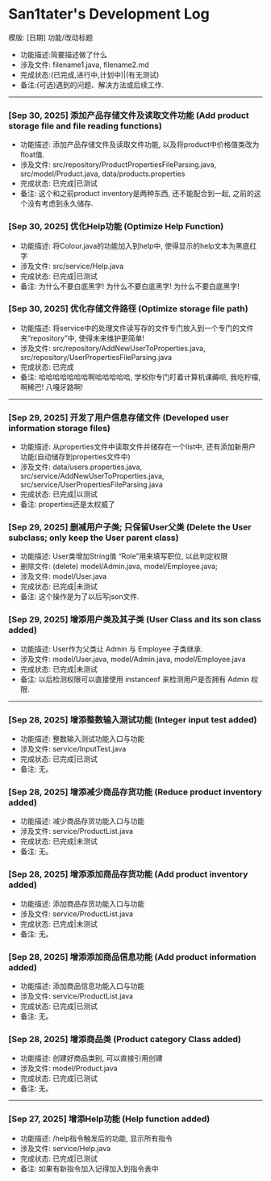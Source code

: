 # San1tater's Development Log

模版:
  [日期] 功能/改动标题
* 功能描述:简要描述做了什么
* 涉及文件: filename1.java, filename2.md
* 完成状态:(已完成,进行中,计划中)|(有无测试)
* 备注:(可选)遇到的问题、解决方法或后续工作.

---
### [Sep 30, 2025] 添加产品存储文件及读取文件功能 (Add product storage file and file reading functions)
* 功能描述: 添加产品存储文件及读取文件功能, 以及将product中价格值类改为float值.
* 涉及文件: src/repository/ProductPropertiesFileParsing.java, src/model/Product.java, data/products.properties
* 完成状态: 已完成|已测试
* 备注: 这个和之前product inventory是两种东西, 还不能配合到一起, 之前的这个没有考虑到永久储存.
### [Sep 30, 2025] 优化Help功能 (Optimize Help Function)
* 功能描述: 将Colour.java的功能加入到help中, 使得显示的help文本为黑底红字
* 涉及文件: src/service/Help.java
* 完成状态: 已完成|已测试
* 备注: 为什么不要白底黑字! 为什么不要白底黑字! 为什么不要白底黑字!
### [Sep 30, 2025] 优化存储文件路径 (Optimize storage file path)
* 功能描述: 将service中的处理文件读写存的文件专门放入到一个专门的文件夹“repository”中, 使得未来维护更简单!
* 涉及文件: src/repository/AddNewUserToProperties.java, src/repository/UserPropertiesFileParsing.java
* 完成状态: 已完成
* 备注: 哈哈哈哈哈哈哈啊哈哈哈哈哈, 学校你专门盯着计算机课薅呗, 我吃柠檬, 啊稀巴! 八嘎牙路啊! 

---
### [Sep 29, 2025] 开发了用户信息存储文件 (Developed user information storage files)
* 功能描述: 从properties文件中读取文件并储存在一个list中, 还有添加新用户功能(自动储存到properties文件中)
* 涉及文件: data/users.properties.java, src/service/AddNewUserToProperties.java, src/service/UserPropertiesFileParsing.java
* 完成状态: 已完成|以测试
* 备注: properties还是太权威了
### [Sep 29, 2025] 删减用户子类; 只保留User父类 (Delete the User subclass; only keep the User parent class) 
* 功能描述: User类增加String值 “Role”用来填写职位, 以此判定权限
* 删除文件: (delete) model/Admin.java, model/Employee.java;
* 涉及文件: model/User.java
* 完成状态: 已完成|未测试
* 备注: 这个操作是为了以后写json文件.
### [Sep 29, 2025] 增添用户类及其子类 (User Class and its son class added)
* 功能描述: User作为父类让 Admin 与 Employee 子类继承.
* 涉及文件: model/User.java, model/Admin.java, model/Employee.java
* 完成状态: 已完成|未测试
* 备注: 以后检测权限可以直接使用 instanceof 来检测用户是否拥有 Admin 权限.

---
### [Sep 28, 2025] 增添整数输入测试功能 (Integer input test added)  
* 功能描述: 整数输入测试功能入口与功能
* 涉及文件: service/InputTest.java
* 完成状态: 已完成|已测试
* 备注: 无。
### [Sep 28, 2025] 增添减少商品存货功能 (Reduce product inventory added) 
* 功能描述: 减少商品存货功能入口与功能
* 涉及文件: service/ProductList.java
* 完成状态: 已完成|未测试
* 备注: 无。
### [Sep 28, 2025] 增添添加商品存货功能 (Add product inventory added)  
* 功能描述: 添加商品存货功能入口与功能
* 涉及文件: service/ProductList.java
* 完成状态: 已完成|未测试
* 备注: 无。
### [Sep 28, 2025] 增添添加商品信息功能 (Add product information added)  
* 功能描述: 添加商品信息功能入口与功能
* 涉及文件: service/ProductList.java
* 完成状态: 已完成|已测试
* 备注: 无。
### [Sep 28, 2025] 增添商品类 (Product category Class added)  
* 功能描述: 创建好商品类别, 可以直接引用创建
* 涉及文件: model/Product.java
* 完成状态: 已完成|已测试
* 备注: 无。 

---
### [Sep 27, 2025] 增添Help功能 (Help function added)  
* 功能描述: /help指令触发后的功能, 显示所有指令
* 涉及文件: service/Help.java
* 完成状态: 已完成|已测试
* 备注: 如果有新指令加入记得加入到指令表中
